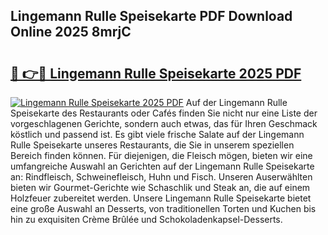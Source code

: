 ## Lingemann Rulle Speisekarte PDF Download Online 2025 8mrjC

# <h2><a href="http://gcc58r.nevu.top/?p=Lingemann+Rulle+Speisekarte">🔗 👉🔴 Lingemann Rulle Speisekarte 2025 PDF</a></h2>

[![Lingemann Rulle Speisekarte 2025 PDF](https://i.imgur.com/dBaPXMq.png)](http://gcc58r.nevu.top/?p=Lingemann+Rulle+Speisekarte)
Auf der Lingemann Rulle Speisekarte des Restaurants oder Cafés finden Sie nicht nur eine Liste der vorgeschlagenen Gerichte, sondern auch etwas, das für Ihren Geschmack köstlich und passend ist. Es gibt viele frische Salate auf der Lingemann Rulle Speisekarte unseres Restaurants, die Sie in unserem speziellen Bereich finden können. Für diejenigen, die Fleisch mögen, bieten wir eine umfangreiche Auswahl an Gerichten auf der Lingemann Rulle Speisekarte an: Rindfleisch, Schweinefleisch, Huhn und Fisch. Unseren Auserwählten bieten wir Gourmet-Gerichte wie Schaschlik und Steak an, die auf einem Holzfeuer zubereitet werden. Unsere Lingemann Rulle Speisekarte bietet eine große Auswahl an Desserts, von traditionellen Torten und Kuchen bis hin zu exquisiten Crème Brûlée und Schokoladenkapsel-Desserts.
